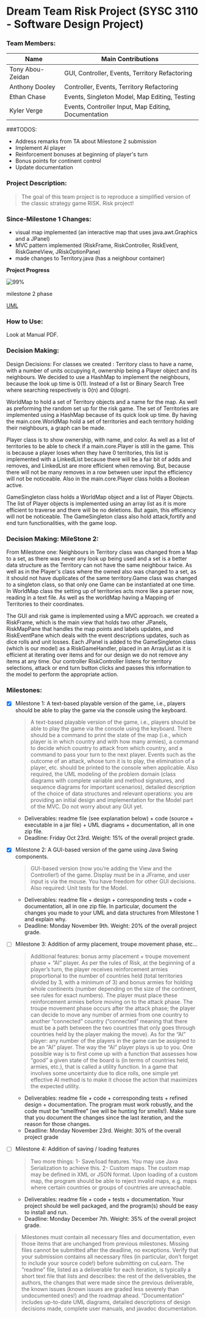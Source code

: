 # **Dream Team Risk Project (SYSC 3110 - Software Design Project)**

### Team Members:
Name | Main Contributions
------------ | -------------
Tony Abou-Zeidan | GUI, Controller, Events, Territory Refactoring
Anthony Dooley | Controller, Events, Territory Refactoring
Ethan Chase | Events, Singleton Model, Map Editing, Testing
Kyler Verge | Events, Controller Input, Map Editing, Documentation



###TODOS:
- Address remarks from TA about Milestone 2 submission
- Implement AI player
- Reinforcement bonuses at beginning of player's turn
- Bonus points for continent control
- Update documentation

### Project Description:
>The goal of this team project is to reproduce a simplified version of the classic strategy game RISK.
> Risk project!

### Since-Milestone 1 Changes:
- visual map implemented (an interactive map that uses java.awt.Graphics and a JPanel)
- MVC pattern implemented (RiskFrame, RiskController, RiskEvent, RiskGameView, JRiskOptionPane)
- made changes to Territory.java (has a neighbour container)
 
**Project Progress**

![99%](https://progress-bar.dev/99)

milestone 2 phase

[UML](https://lucid.app/invitations/accept/fdd00eb0-1f04-4212-8db9-c9dd045a9c40)

### How to Use:
Look at Manual PDF.
   
### Decision Making:
Design Decisions:
For classes we created :
Territory class to have a name, with a number of units occupying it, ownership being a Player object and its neighbours. We decided to use a HashMap to implement the neighbours, because the look up time is 0(1).  Instead of a list or Binary Search Tree where searching respectively is 0(n) and 0(logn).

WorldMap to hold a set of Territory objects and a name for the map. As well as preforming the random set up for the risk game. The set of Territories are implemented using a HashMap because of its quick look up time. By having the main.core.WorldMap hold a set of territories and each territory holding their neighbours, a graph can be made.

Player class is to show ownership, with name, and color. As well as a list of territories to be able to check if a main.core.Player is still in the game. This is because a player loses when they have 0 territories, this list is implemented with a LinkedList because there will be a fair bit of adds and removes, and LinkedList are more efficient when removing. But, because there will not be many removes in a row between user input the efficiency will not be noticeable. Also in the main.core.Player class holds a Boolean active.

GameSingleton class holds a WorldMap object and a list of Player Objects. The list of Player objects is implemented using an array list as it is more efficient to traverse and there will be no deletions. But again, this efficiency will not be noticeable. The GameSingleton class also hold attack,fortify and end turn functionalities, with the game loop. 
    
### Decision Making: MileStone 2:
   From Milestone one:
     Neighbours in Territory class was changed from a Map to a set, as there was never any look up being used and a set is a better data structure as the Territory can not have the same neighbour twice.
     As well as in the Player's class where the owned also was changed to a set, as it should not have duplicates of the same territory.Game class was changed to a singleton class, so that only one Game can be instantiated at one time.
     In WorldMap class the setting up of territories acts more like a parser now, reading in a text file. As well as the worldMap
     having a Mapping of Territories to their coordinates.
   
   The GUI and risk game is implemented using a MVC approach.
   we created a RiskFrame, which is the main view that holds two other JPanels, RiskMapPane that handles the map points and labels updates, and 
   RiskEventPane which deals with the event descriptions updates, such as dice rolls and unit losses. Each JPanel is added to the 
   GameSingleton class (which is our model) as a RiskGameHandler, placed in an ArrayList as it is efficient at iterating over items
   and for our design we do not remove any items at any time. Our controller RiskController listens for territory selections, attack or end turn button clicks and 
   passes this information to the model to perform the appropriate action.
    
    
### Milestones:
- [x] Milestone 1: A text-based playable version of the game, i.e., players should be able to play the game via the console using the keyboard.
    >A text-based playable version of the game, i.e., players should be able to
     play the game via the console using the keyboard. There should be a command to print
     the state of the map (i.e., which player is in which country and with how many armies), a
     command to decide which country to attack from which country, and a command to pass
     your turn to the next player. Events such as the outcome of an attack, whose turn it is to
     play, the elimination of a player, etc. should be printed to the console when applicable.
     Also required, the UML modeling of the problem domain (class diagrams with complete
     variable and method signatures, and sequence diagrams for important scenarios), detailed
     description of the choice of data structures and relevant operations: you are providing an
     initial design and implementation for the Model part of the MVC. Do not worry about
     any GUI yet.
    - Deliverables: readme file (see explanation below) + code (source + executable in
      a jar file) + UML diagrams + documentation, all in one zip file. 
    - Deadline: Friday Oct 23rd. Weight: 15% of the overall project grade.
    
- [x] Milestone 2: A GUI-based version of the game using Java Swing components.
    > GUI-based version (now you’re adding the View and the Controller!) of the
      game. Display must be in a JFrame, and user input is via the mouse. You have freedom
      for other GUI decisions. Also required: Unit tests for the Model. 
    - Deliverables: readme file + design + corresponding tests + code + documentation,
      all in one zip file. In particular, document the changes you made to your UML
      and data structures from Milestone 1 and explain why. 
    - Deadline: Monday November 9th. Weight: 20% of the overall project grade.

- [ ] Milestone 3: Addition of army placement, troupe movement phase, etc...
    >  Additional features: bonus army placement + troupe movement phase +
      “AI” player. As per the rules of Risk, at the beginning of a player’s turn, the player
      receives reinforcement armies proportional to the number of countries held (total
      territories divided by 3, with a minimum of 3) and bonus armies for holding whole 
      continents (number depending on the size of the continent, see rules for exact numbers).
      The player must place these reinforcement armies before moving on to the attack phase.
      The troupe movement phase occurs after the attack phase; the player can decide to move
      any number of armies from one country to another “connected” country (“connected”
      meaning that there must be a path between the two countries that only goes through
      countries held by the player making the move). As for the “AI” player: any number of the
      players in the game can be assigned to be an “AI” player. The way the “AI” player plays
      is up to you. One possible way is to first come up with a function that assesses how
      “good” a given state of the board is (in terms of countries held, armies, etc.), that is called
      a utility function. In a game that involves some uncertainty due to dice rolls, one simple
      yet effective AI method is to make it choose the action that maximizes the expected
      utility. 
    - Deliverables: readme file + code + corresponding tests + refined design +
      documentation. The program must work robustly, and the code must be “smellfree” (we will be hunting for smells!). Make sure that you document the changes
      since the last iteration, and the reason for those changes.
    - Deadline: Monday November 23rd. Weight: 30% of the overall project grade
- [ ] Milestone 4: Addition of saving / loading features
    > Two more things: 1- Save/load features. You may use Java Serialization to
     achieve this. 2- Custom maps. The custom map may be defined in XML or JSON format.
     Upon loading of a custom map, the program should be able to reject invalid maps, e.g.
     maps where certain countries or groups of countries are unreachable.
    - Deliverables: readme file + code + tests + documentation. Your project should be
      well packaged, and the program(s) should be easy to install and run.
    - Deadline: Monday December 7th. Weight: 35% of the overall project grade.

> Milestones must contain all necessary files and documentation, even those items that are
  unchanged from previous milestones. Missing files cannot be submitted after the
  deadline, no exceptions. Verify that your submission contains all necessary files (in
  particular, don’t forget to include your source code!) before submitting on cuLearn.
  The “readme” file, listed as a deliverable for each iteration, is typically a short text file
  that lists and describes: the rest of the deliverables, the authors, the changes that were
  made since the previous deliverable, the known issues (known issues are graded less
  severely than undocumented ones!) and the roadmap ahead.
  “Documentation” includes up-to-date UML diagrams, detailed descriptions of design
  decisions made, complete user manuals, and javadoc documentation.

